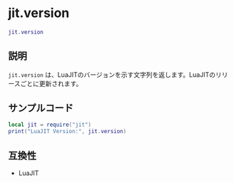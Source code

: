 # jit.version

```lua
jit.version
```

## 説明

`jit.version` は、LuaJITのバージョンを示す文字列を返します。LuaJITのリリースごとに更新されます。

## サンプルコード

```lua
local jit = require("jit")
print("LuaJIT Version:", jit.version)
```

## 互換性

- LuaJIT